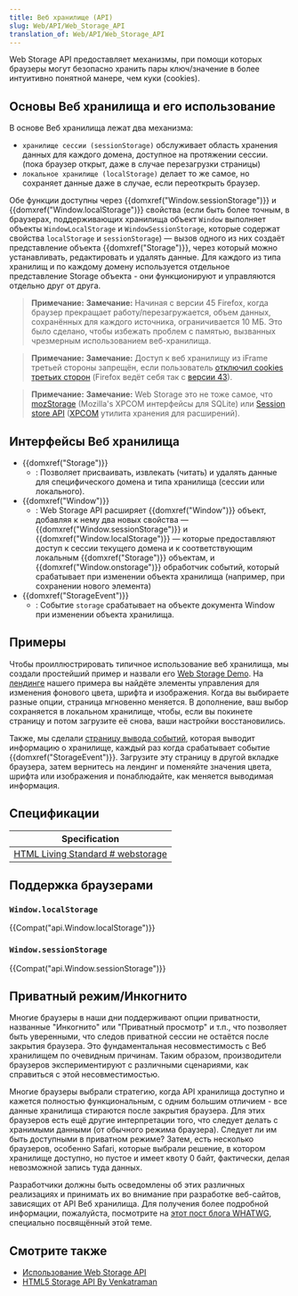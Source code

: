 ```yaml
---
title: Веб хранилище (API)
slug: Web/API/Web_Storage_API
translation_of: Web/API/Web_Storage_API
---
```


Web Storage API предоставляет механизмы, при помощи которых браузеры могут безопасно хранить пары ключ/значение в более интуитивно понятной манере, чем куки (cookies).

## Основы Веб хранилища и его использование

В основе Веб хранилища лежат два механизма:

- `хранилище сессии (sessionStorage)` обслуживает область хранения данных для каждого домена, доступное на протяжении сессии. (пока браузер открыт, даже в случае перезагрузки страницы)
- `локальное хранилище (localStorage)` делает то же самое, но сохраняет данные даже в случае, если переоткрыть браузер.

Обе функции доступны через {{domxref("Window.sessionStorage")}} и {{domxref("Window.localStorage")}} свойства (если быть более точным, в браузерах, поддерживающих хранилища объект `Window` выполняет объекты `WindowLocalStorage` и `WindowSessionStorage`, которые содержат свойства `localStorage` и `sessionStorage`) — вызов одного из них создаёт представление объекта {{domxref("Storage")}}, через который можно устанавливать, редактировать и удалять данные. Для каждого из типа хранилищ и по каждому домену используется отдельное представление Storage объекта - они функционируют и управляются отдельно друг от друга.

> **Примечание:** **Замечание:** Начиная с версии 45 Firefox, когда браузер прекращает работу/перезагружается, объем данных, сохранённых для каждого источника, ограничивается 10 МБ. Это было сделано, чтобы избежать проблем с памятью, вызванных чрезмерным использованием веб-хранилища.

> **Примечание:** **Замечание:** Доступ к веб хранилищу из iFrame третьей стороны запрещён, если пользователь [отключил cookies третьих сторон](https://support.mozilla.org/ru/kb/disable-third-party-cookies) (Firefox ведёт себя так с [версии 43](/ru/docs/Mozilla/Firefox/Releases/43)).

> **Примечание:** **Замечание:** Web Storage это не тоже самое, что [mozStorage](/ru/docs/Storage) (Mozilla's XPCOM интерфейсы для SQLite) или [Session store API](/ru/docs/Session_store_API) ([XPCOM](/ru/docs/XPCOM) утилита хранения для расширений).

## Интерфейсы Веб хранилища

- {{domxref("Storage")}}
  - : Позволяет присваивать, извлекать (читать) и удалять данные для специфического домена и типа хранилища (сессии или локального).
- {{domxref("Window")}}
  - : Web Storage API расширяет {{domxref("Window")}} объект, добавляя к нему два новых свойства — {{domxref("Window.sessionStorage")}} и {{domxref("Window.localStorage")}} — которые предоставляют доступ к сессии текущего домена и к соответствующим локальным {{domxref("Storage")}} объектам, и {{domxref("Window.onstorage")}} обработчик событий, который срабатывает при изменении объекта хранилища (например, при сохранении нового элемента)
- {{domxref("StorageEvent")}}
  - : Событие `storage` срабатывает на объекте документа Window при изменении объекта хранилища.

## Примеры

Чтобы проиллюстрировать типичное использование веб хранилища, мы создали простейший пример и назвали его [Web Storage Demo](https://github.com/mdn/dom-examples/tree/master/web-storage). На [лендинге](https://mdn.github.io/dom-examples/web-storage/) нашего примера вы найдёте элементы управления для изменения фонового цвета, шрифта и изображения. Когда вы выбираете разные опции, страница мгновенно меняется. В дополнение, ваш выбор сохраняется в локальном хранилище, чтобы, если вы покинете страницу и потом загрузите её снова, ваши настройки восстановились.

Также, мы сделали [страницу вывода событий](http://mdn.github.io/dom-examples/web-storage/event.html), которая выводит информацию о хранилище, каждый раз когда срабатывает событие {{domxref("StorageEvent")}}. Загрузите эту страницу в другой вкладке браузера, затем вернитесь на лендинг и поменяйте значения цвета, шрифта или изображения и понаблюдайте, как меняется выводимая информация.

## Спецификации

| Specification                                                                                          |
| ------------------------------------------------------------------------------------------------------ |
| [HTML Living Standard # webstorage](https://html.spec.whatwg.org/multipage/webstorage.html#webstorage) |

## Поддержка браузерами

### `Window.localStorage`

{{Compat("api.Window.localStorage")}}

### `Window.sessionStorage`

{{Compat("api.Window.sessionStorage")}}

## Приватный режим/Инкогнито

Многие браузеры в наши дни поддерживают опции приватности, названные "Инкогнито" или "Приватный просмотр" и т.п., что позволяет быть уверенными, что следов приватной сессии не остаётся после закрытия браузера. Это фундаментальная несовместимость с Веб хранилищем по очевидным причинам. Таким образом, производители браузеров экспериментируют с различными сценариями, как справиться с этой несовместимостью.

Многие браузеры выбрали стратегию, когда API хранилища доступно и кажется полностью функциональным, с одним большим отличием - все данные хранилища стираются после закрытия браузера. Для этих браузеров есть ещё другие интерпретации того, что следует делать с хранимыми данными (от обычного режима браузера). Следует ли им быть доступными в приватном режиме? Затем, есть несколько браузеров, особенно Safari, которые выбрали решение, в котором хранилище доступно, но пустое и имеет квоту 0 байт, фактически, делая невозможной запись туда данных.

Разработчики должны быть осведомлены об этих различных реализациях и принимать их во внимание при разработке веб-сайтов, зависящих от API Веб хранилища. Для получения более подробной информации, пожалуйста, посмотрите на [этот пост блога WHATWG](https://blog.whatwg.org/tag/localstorage), специально посвящённый этой теме.

## Смотрите также

- [Использование Web Storage API](/ru/docs/Web/API/Web_Storage_API/Using_the_Web_Storage_API)
- [HTML5 Storage API By Venkatraman](https://medium.com/@ramsunvtech/onfocus-html5-storage-apis-b45d92aa424b)
